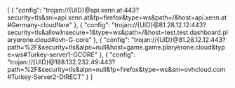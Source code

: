 [
    {
        "config": "trojan://{UID}@api.xenn.at:443?security=tls&sni=api.xenn.at&fp=firefox&type=ws&path=/&host=api.xenn.at#Germany-cloudflare"
    },
    {
        "config": "trojan://{UID}@81.28.12.12:443?security=tls&allowInsecure=1&type=ws&path=/&host=test.test.dashboard.plaryerone.cloud#ovh-G-core"
    },
    {
        "config": "trojan://{UID}@81.28.12.12:443?path=%2F&security=tls&alpn=null&host=game.game.plaryerone.cloud&type=ws#Turkey-server1-GCORE"
    },
    {
        "config": "trojan://{UID}@188.132.232.49:443?path=%2F&security=tls&alpn=null&fp=firefox&type=ws&sni=ovhcloud.com#Turkey-Server2-DIRECT"
    }
]
